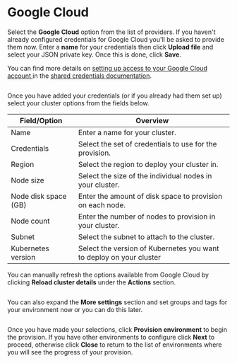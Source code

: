 # Google Cloud

Select the **Google Cloud** option from the list of providers. If you haven't already configured credentials for Google Cloud you'll be asked to provide them now. Enter a **name** for your credentials then click **Upload file** and select your JSON private key. Once this is done, click **Save**.


You can find more details on [setting up access to your Google Cloud account ](../../../settings/credentials/gke.md)in the [shared credentials documentation](../../../settings/credentials/).


<figure><img src="../../..//assets/2.21.2-kaas-create-googlecloud-creds.png" alt=""><figcaption></figcaption></figure>

Once you have added your credentials (or if you already had them set up) select your cluster options from the fields below.

| Field/Option         | Overview                                                            |
| -------------------- | ------------------------------------------------------------------- |
| Name                 | Enter a name for your cluster.                                      |
| Credentials          | Select the set of credentials to use for the provision.             |
| Region               | Select the region to deploy your cluster in.                        |
| Node size            | Select the size of the individual nodes in your cluster.            |
| Node disk space (GB) | Enter the amount of disk space to provision on each node.           |
| Node count           | Enter the number of nodes to provision in your cluster.             |
| Subnet               | Select the subnet to attach to the cluster.                         |
| Kubernetes version   | Select the version of Kubernetes you want to deploy on your cluster |


You can manually refresh the options available from Google Cloud by clicking **Reload cluster details** under the **Actions** section.


<figure><img src="../../..//assets/2.21.2-kaas-create-googlecloud-cluster.png" alt=""><figcaption></figcaption></figure>

You can also expand the **More settings** section and set groups and tags for your environment now or you can do this later.

<figure><img src="../../..//assets/2.15-kaas-provision-moresettings.png" alt=""><figcaption></figcaption></figure>

Once you have made your selections, click **Provision environment** to begin the provision. If you have other environments to configure click **Next** to proceed, otherwise click **Close** to return to the list of environments where you will see the progress of your provision.
